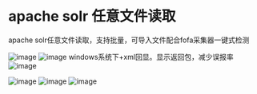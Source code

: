 # apache solr 任意文件读取
apache solr任意文件读取，支持批量，可导入文件配合fofa采集器一键式检测

![image](https://user-images.githubusercontent.com/81064151/111894001-0ddd1780-8a42-11eb-954d-bc1dded9ea6e.png)
![image](https://user-images.githubusercontent.com/81064151/111894006-16355280-8a42-11eb-90c5-ddf78ddb9cf0.png)
windows系统下+xml回显。显示返回包，减少误报率
![image](https://user-images.githubusercontent.com/81064151/111894012-21887e00-8a42-11eb-9a2c-d3323763558f.png)

![image](https://user-images.githubusercontent.com/81064151/111894030-53014980-8a42-11eb-931f-281fd912d9b4.png)
![image](https://user-images.githubusercontent.com/81064151/111894036-5d234800-8a42-11eb-9964-e4ede7b4322c.png)
![image](https://user-images.githubusercontent.com/81064151/111894038-60b6cf00-8a42-11eb-8834-f5c87ba58963.png)
